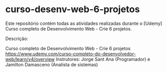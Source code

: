 # curso-desenv-web-6-projetos

Este repositório contém todas as atividades realizadas durante o [Udemy] Curso completo de Desenvolvimento Web - Crie 6 projetos.

Descrição:

Curso completo de Desenvolvimento Web - Crie 6 projetos
https://www.udemy.com/curso-completo-do-desenvolvedor-web/learn/v4/overview
Instrutores: Jorge Sant Ana (Programador) e Jamilton Damasceno (Analista de sistemas)
